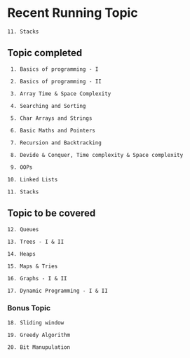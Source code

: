 # Recent Running Topic	
    
    11. Stacks

## Topic completed

     1. Basics of programming - I
    
     2. Basics of programming - II
    
     3. Array Time & Space Complexity
    
     4. Searching and Sorting
    
     5. Char Arrays and Strings 
    
     6. Basic Maths and Pointers
    
     7. Recursion and Backtracking
    
     8. Devide & Conquer, Time complexity & Space complexity
    
     9. OOPs
    
    10. Linked Lists
    
    11. Stacks

## Topic to be covered

    12. Queues

    13. Trees - I & II

    14. Heaps

    15. Maps & Tries

    16. Graphs - I & II

    17. Dynamic Programming - I & II

### Bonus Topic

    18. Sliding window

    19. Greedy Algorithm

    20. Bit Manupulation